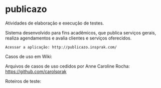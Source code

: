 # publicazo
Atividades de elaboração e execução de testes.

Sistema desenvolvido para fins acadêmicos, que publica serviços gerais, realiza agendamentos e avalia clientes e serviços oferecidos.

    Acessar a aplicação: http://publicazo.insprak.com/
    
Casos de uso em Wiki:

Arquivos de casos de uso cedidos por Anne Caroline Rocha: https://github.com/carolsprak

Roteiros de teste:
